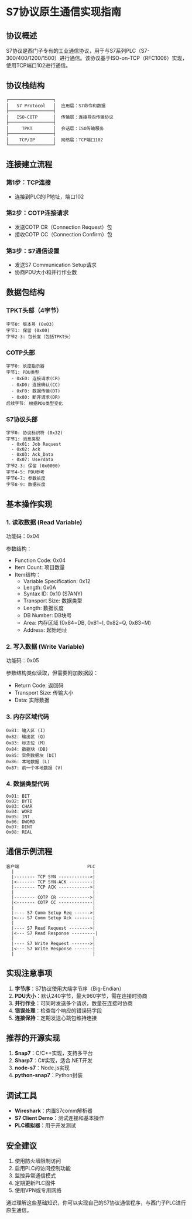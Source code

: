 # S7协议原生通信实现指南

## 协议概述

S7协议是西门子专有的工业通信协议，用于与S7系列PLC（S7-300/400/1200/1500）进行通信。该协议基于ISO-on-TCP（RFC1006）实现，使用TCP端口102进行通信。

## 协议栈结构

```
┌─────────────────┐
│   S7 Protocol   │  应用层：S7命令和数据
├─────────────────┤
│   ISO-COTP      │  传输层：连接导向传输协议
├─────────────────┤
│     TPKT        │  会话层：ISO传输服务
├─────────────────┤
│    TCP/IP       │  网络层：TCP端口102
└─────────────────┘
```

## 连接建立流程

### 第1步：TCP连接
- 连接到PLC的IP地址，端口102

### 第2步：COTP连接请求
- 发送COTP CR（Connection Request）包
- 接收COTP CC（Connection Confirm）包

### 第3步：S7通信设置
- 发送S7 Communication Setup请求
- 协商PDU大小和并行作业数

## 数据包结构

### TPKT头部（4字节）
```
字节0: 版本号 (0x03)
字节1: 保留 (0x00)
字节2-3: 包长度（包括TPKT头）
```

### COTP头部
```
字节0: 长度指示器
字节1: PDU类型
  - 0xE0: 连接请求(CR)
  - 0xD0: 连接确认(CC)
  - 0xF0: 数据传输(DT)
  - 0x80: 断开请求(DR)
后续字节: 根据PDU类型变化
```

### S7协议头部
```
字节0: 协议标识符 (0x32)
字节1: 消息类型
  - 0x01: Job Request
  - 0x02: Ack
  - 0x03: Ack_Data
  - 0x07: Userdata
字节2-3: 保留 (0x0000)
字节4-5: PDU参考
字节6-7: 参数长度
字节8-9: 数据长度
```

## 基本操作实现

### 1. 读取数据 (Read Variable)

功能码：0x04

参数结构：
- Function Code: 0x04
- Item Count: 项目数量
- Item结构：
  - Variable Specification: 0x12
  - Length: 0x0A
  - Syntax ID: 0x10 (S7ANY)
  - Transport Size: 数据类型
  - Length: 数据长度
  - DB Number: DB块号
  - Area: 内存区域 (0x84=DB, 0x81=I, 0x82=Q, 0x83=M)
  - Address: 起始地址

### 2. 写入数据 (Write Variable)

功能码：0x05

参数结构类似读取，但需要附加数据段：
- Return Code: 返回码
- Transport Size: 传输大小
- Data: 实际数据

### 3. 内存区域代码

```
0x81: 输入区 (I)
0x82: 输出区 (Q)
0x83: 标志位 (M)
0x84: 数据块 (DB)
0x85: 实例数据块 (DI)
0x86: 本地数据 (L)
0x87: 前一个本地数据 (V)
```

### 4. 数据类型代码

```
0x01: BIT
0x02: BYTE
0x03: CHAR
0x04: WORD
0x05: INT
0x06: DWORD
0x07: DINT
0x08: REAL
```

## 通信示例流程

```
客户端                          PLC
  |                              |
  |-------- TCP SYN ------------>|
  |<------- TCP SYN-ACK ---------|
  |-------- TCP ACK ------------>|
  |                              |
  |-------- COTP CR ------------>|
  |<------- COTP CC -------------|
  |                              |
  |---- S7 Comm Setup Req ------>|
  |<--- S7 Comm Setup Ack -------|
  |                              |
  |---- S7 Read Request -------->|
  |<--- S7 Read Response ---------|
  |                              |
  |---- S7 Write Request ------->|
  |<--- S7 Write Response -------|
  |                              |
```

## 实现注意事项

1. **字节序**：S7协议使用大端字节序（Big-Endian）
2. **PDU大小**：默认240字节，最大960字节，需在连接时协商
3. **并行作业**：可同时发送多个请求，数量在连接时协商
4. **错误处理**：检查每个响应的错误码字段
5. **连接保持**：定期发送心跳包维持连接

## 推荐的开源实现

1. **Snap7**：C/C++实现，支持多平台
2. **Sharp7**：C#实现，适合.NET开发
3. **node-s7**：Node.js实现
4. **python-snap7**：Python封装

## 调试工具

- **Wireshark**：内置S7comm解析器
- **S7 Client Demo**：测试连接和基本操作
- **PLC模拟器**：用于开发测试

## 安全建议

1. 使用防火墙限制访问
2. 启用PLC的访问控制功能
3. 监控异常通信模式
4. 定期更新PLC固件
5. 使用VPN或专用网络

通过理解这些基础知识，你可以实现自己的S7协议通信程序，与西门子PLC进行原生通信。